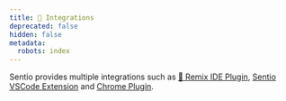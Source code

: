 ```yaml
---
title: 🧩 Integrations
deprecated: false
hidden: false
metadata:
  robots: index
---
```

Sentio provides multiple integrations such as [🧩 Remix IDE Plugin](doc:remix-ide-plugin), [Sentio VSCode Extension](doc:vscode-extension-reference) and [Chrome Plugin](https://chromewebstore.google.com/detail/sentio/kkdofmcnddcnldoingfpiojnnkdcbhnf?hl=en).
